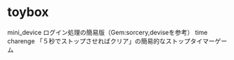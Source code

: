 # toybox

mini_device
  ログイン処理の簡易版（Gem:sorcery,deviseを参考）
time charenge
  「５秒でストップさせればクリア」の簡易的なストップタイマーゲーム
